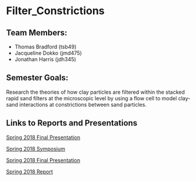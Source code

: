 # Filter_Constrictions
## Team Members:
* Thomas Bradford (tsb49)
* Jacqueline Dokko (jmd475)
* Jonathan Harris (jdh345)

## Semester Goals:
Research the theories of how clay particles are filtered within the stacked rapid sand filters at the microscopic level by using a flow cell to model clay-sand interactions at constrictions between sand particles.

## Links to Reports and Presentations
[Spring 2018 Final Presentation](https://docs.google.com/presentation/d/1SmW_8gj40ZXQPS4CQw1HU99L92WIwFwOm_jnZOzYv0g/edit#slide=id.p3)

[Spring 2018 Symposium](https://docs.google.com/presentation/d/1c1lRsZhYYPAB5NYBFH0gQv4Ylkz66K7wEdJKaPA-8jc/edit#slide=id.g1111d7c42e_0_48)

[Spring 2018 Final Presentation](https://docs.google.com/presentation/d/1SmW_8gj40ZXQPS4CQw1HU99L92WIwFwOm_jnZOzYv0g/edit?usp=sharing)

[Spring 2018 Report](https://github.com/AguaClara/filter-constrictions/blob/master/Reports_Tutorials/FinalReport.md)
